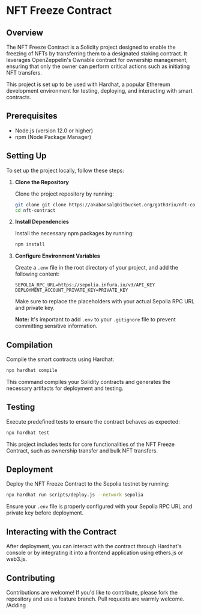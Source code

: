 # NFT Freeze Contract

## Overview

The NFT Freeze Contract is a Solidity project designed to enable the freezing of NFTs by transferring them to a designated staking contract. It leverages OpenZeppelin's Ownable contract for ownership management, ensuring that only the owner can perform critical actions such as initiating NFT transfers.

This project is set up to be used with Hardhat, a popular Ethereum development environment for testing, deploying, and interacting with smart contracts.

## Prerequisites

- Node.js (version 12.0 or higher)
- npm (Node Package Manager)

## Setting Up

To set up the project locally, follow these steps:

1. **Clone the Repository**

   Clone the project repository by running:

   ```bash
   git clone git clone https://akabansal@bitbucket.org/gath3rio/nft-contract.git
   cd nft-contract
   ```

2. **Install Dependencies**

   Install the necessary npm packages by running:

   ```bash
   npm install
   ```

3. **Configure Environment Variables**

   Create a `.env` file in the root directory of your project, and add the following content:

   ```
   SEPOLIA_RPC_URL=https://sepolia.infura.io/v3/API_KEY
   DEPLOYMENT_ACCOUNT_PRIVATE_KEY=PRIVATE_KEY
   ```

   Make sure to replace the placeholders with your actual Sepolia RPC URL and private key.

   **Note:** It's important to add `.env` to your `.gitignore` file to prevent committing sensitive information.

## Compilation

Compile the smart contracts using Hardhat:

```bash
npx hardhat compile
```

This command compiles your Solidity contracts and generates the necessary artifacts for deployment and testing.

## Testing

Execute predefined tests to ensure the contract behaves as expected:

```bash
npx hardhat test
```

This project includes tests for core functionalities of the NFT Freeze Contract, such as ownership transfer and bulk NFT transfers.

## Deployment

Deploy the NFT Freeze Contract to the Sepolia testnet by running:

```bash
npx hardhat run scripts/deploy.js --network sepolia
```

Ensure your `.env` file is properly configured with your Sepolia RPC URL and private key before deployment.

## Interacting with the Contract

After deployment, you can interact with the contract through Hardhat's console or by integrating it into a frontend application using ethers.js or web3.js.

## Contributing

Contributions are welcome! If you'd like to contribute, please fork the repository and use a feature branch. Pull requests are warmly welcome.
/Adding
